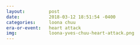 ```yaml
---
layout:         post
date:           2018-03-12 18:51:54 -0400
categories:     loona chuu
era-or-event:   heart attack
img:            loona-yves-chuu-heart-attack.png
---
```

